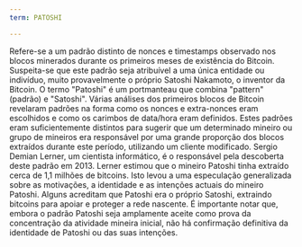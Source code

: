 ```yaml
---
term: PATOSHI

---
```

Refere-se a um padrão distinto de nonces e timestamps observado nos blocos minerados durante os primeiros meses de existência do Bitcoin. Suspeita-se que este padrão seja atribuível a uma única entidade ou indivíduo, muito provavelmente o próprio Satoshi Nakamoto, o inventor da Bitcoin. O termo "Patoshi" é um portmanteau que combina "pattern" (padrão) e "Satoshi". Várias análises dos primeiros blocos de Bitcoin revelaram padrões na forma como os nonces e extra-nonces eram escolhidos e como os carimbos de data/hora eram definidos. Estes padrões eram suficientemente distintos para sugerir que um determinado mineiro ou grupo de mineiros era responsável por uma grande proporção dos blocos extraídos durante este período, utilizando um cliente modificado. Sergio Demian Lerner, um cientista informático, é o responsável pela descoberta deste padrão em 2013. Lerner estimou que o mineiro Patoshi tinha extraído cerca de 1,1 milhões de bitcoins. Isto levou a uma especulação generalizada sobre as motivações, a identidade e as intenções actuais do mineiro Patoshi. Alguns acreditam que Patoshi era o próprio Satoshi, extraindo bitcoins para apoiar e proteger a rede nascente. É importante notar que, embora o padrão Patoshi seja amplamente aceite como prova da concentração da atividade mineira inicial, não há confirmação definitiva da identidade de Patoshi ou das suas intenções.